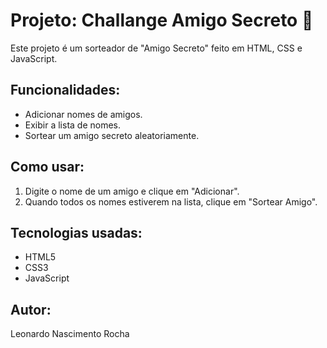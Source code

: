 # Projeto: Challange Amigo Secreto 🎁

Este projeto é um sorteador de "Amigo Secreto" feito em HTML, CSS e JavaScript.

## Funcionalidades:
- Adicionar nomes de amigos.
- Exibir a lista de nomes.
- Sortear um amigo secreto aleatoriamente.


## Como usar:
1. Digite o nome de um amigo e clique em "Adicionar".
2. Quando todos os nomes estiverem na lista, clique em "Sortear Amigo".


## Tecnologias usadas:
- HTML5
- CSS3
- JavaScript

## Autor:

 Leonardo Nascimento Rocha


